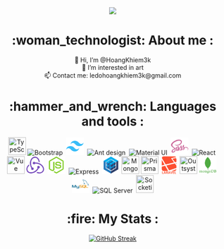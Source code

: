 
<div id="header" align="center">

  
  <img src="https://media.giphy.com/media/sk6yL9EGVeAcE/giphy.gif" width="600"/>

</div>

<div id="header" align="center">
  <div id="badges">
    <h1>
      :woman_technologist: About me :
    </h1>
  </div>

<div>👋 Hi, I’m @HoangKhiem3k</div>
<div>👀 I’m interested in art</div>
<div>📫 Contact me: ledohoangkhiem3k@gmail.com</div>
 
 </div>

<div id="header" align="center">
  <div id="badges">
    <h1>
      :hammer_and_wrench: Languages and tools :
    </h1>
  </div>




<div>
  <img src="https://cdn-icons-png.flaticon.com/512/919/919832.png" title="TypeScript" **alt="TypeScript" width="40" height="40"/>
    <img src="https://upload.wikimedia.org/wikipedia/commons/thumb/b/b2/Bootstrap_logo.svg/1200px-Bootstrap_logo.svg.png"  title="Bootstrap" alt="Bootstrap" width="40" height="40"/>&nbsp;
    <img src="https://github.com/devicons/devicon/blob/master/icons/tailwindcss/tailwindcss-plain.svg" title="Tailwindcss" alt="Tailwindcss" width="40" height="40"/>&nbsp;
    <img src="https://static-00.iconduck.com/assets.00/ant-design-icon-512x512-ncocfg8e.png" title="Ant design" alt="Ant design" width="40" height="40"/>&nbsp;
  <img src="https://mui.com/static/logo.png" title="Material UI" alt="Material UI" width="40" height="40"/>&nbsp;
    <img src="https://github.com/devicons/devicon/blob/master/icons/sass/sass-original.svg" title="Sass" alt="Sass" width="40" height="40"/>&nbsp;
    <img src="https://upload.wikimedia.org/wikipedia/commons/thumb/a/a7/React-icon.svg/2300px-React-icon.svg.png" title="React" alt="React" width="40" height="40"/>&nbsp;
  <img src="https://upload.wikimedia.org/wikipedia/commons/thumb/9/95/Vue.js_Logo_2.svg/2367px-Vue.js_Logo_2.svg.png" title="Vue" **alt="Vue" width="40" height="40"/> 
    <img src="https://github.com/devicons/devicon/blob/master/icons/redux/redux-original.svg" title="Redux" alt="Redux" width="40" height="40"/>&nbsp;
    <img src="https://github.com/devicons/devicon/blob/master/icons/nodejs/nodejs-original.svg" title="Nodejs" alt="Nodejs" width="40" height="40"/>&nbsp;
    <img src="https://adware-technologies.s3.amazonaws.com/uploads/technology/thumbnail/20/express-js.png" title="Express" alt="Express" width="40" height="40"/>&nbsp;
    <img src="https://github.com/devicons/devicon/blob/master/icons/sequelize/sequelize-original.svg" title="Sequelize" **alt="Sequelize" width="40" height="40"/>  
    <img src="https://ih1.redbubble.net/image.438912065.6243/flat,1000x1000,075,f.u3.jpg" title="Mongoose" **alt="Mongoose" width="40" height="40"/>  
    <img src="https://d2eip9sf3oo6c2.cloudfront.net/tags/images/000/001/287/square_480/prismaHD.png" title="Prisma" **alt="Prisma" width="40" height="40"/>
  <img src="https://github.com/devicons/devicon/blob/master/icons/laravel/laravel-plain-wordmark.svg" title="Laravel" **alt="Laravel" width="40" height="40"/>
  <img src="https://is5-ssl.mzstatic.com/image/thumb/Purple123/v4/52/2e/4f/522e4fa7-69be-6df6-3167-90093a0c3b7c/source/512x512bb.jpg" title="Outsystems" **alt="Outsystems" width="40" height="40"/>
    <img src="https://github.com/devicons/devicon/blob/master/icons/mongodb/mongodb-plain-wordmark.svg" title="Mongodb" alt="Mongodb" width="40" height="40"/>&nbsp;
    <img src="https://github.com/devicons/devicon/blob/master/icons/mysql/mysql-original-wordmark.svg" title="MySQL"  alt="MySQL" width="40" height="40"/>&nbsp;
    <img src="https://encrypted-tbn0.gstatic.com/images?q=tbn:ANd9GcTAjEhGK-wAahsbCm-_Hxy-rT1HsOEPsswvpP5y-cEC8OT84Iwa-IW9-56VVdJZCsYigHE&usqp=CAU" title="SQL Server"  alt="SQL Server" width="40" height="40"/>&nbsp;
    <img src="https://upload.wikimedia.org/wikipedia/commons/9/96/Socket-io.svg" title="Socketio" **alt="Socketio" width="40" height="40"/>
    
</div>

<div id="badges">
    <h1>
      :fire: My Stats :
    </h1>

[![GitHub Streak](http://github-readme-streak-stats.herokuapp.com?user=HoangKhiem3k&theme=green_nur&date_format=j%20M%5B%20Y%5D)](https://git.io/streak-stats)


</div>



